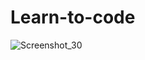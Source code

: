 ﻿# Learn-to-code
![Screenshot_30](https://user-images.githubusercontent.com/116573908/223399026-c6aca51d-91d2-4668-9bdd-c334e706ca1a.png)
